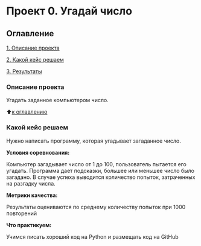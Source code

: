 # Проект 0. Угадай число

## Оглавление
[1. Описание проекта](https://github.com/esmelnikova/education_dst_128/tree/main/Project_0/README.md#Описание-проекта)

[2. Какой кейс решаем](https://github.com/esmelnikova/education_dst_128/tree/main/Project_0/README.md#Какой-кейс-решаем)

[3. Результаты]()

### Описание проекта
Угадать заданное компьютером число.

:arrow_up:[к оглавлению](https://github.com/esmelnikova/education_dst_128/tree/main/Project_0/README.md#Оглавление)

### Какой кейс решаем
Нужно написать программу, которая угадывает загаданное число.

**Условия соревнования:**

Компьютер загадывает число от 1 до 100, пользователь пытается его угадать.
Программа дает подсказки, большее или меньшее число было загадано.
В случае успеха выводится количество попыток, затраченных на разгадку числа.

**Метрики качества:**

Результаты оцениваются по среднему количеству попыток при 1000 повторений

**Что практикуем:**

Учимся писать хороший код на Python и размещать код на GitHub